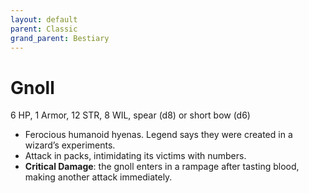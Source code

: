 ```yaml
---
layout: default
parent: Classic
grand_parent: Bestiary
---
```


# Gnoll

6 HP, 1 Armor, 12 STR, 8 WIL, spear (d8) or short bow (d6)

- Ferocious humanoid hyenas.   Legend says they were created in a wizard’s experiments.
- Attack in packs, intimidating its victims with numbers.
- **Critical Damage**: the gnoll enters in a rampage after tasting blood, making another attack immediately.
